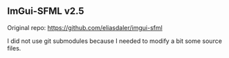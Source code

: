 ## ImGui-SFML v2.5

Original repo: https://github.com/eliasdaler/imgui-sfml

I did not use git submodules because I needed to modify a bit some source files.